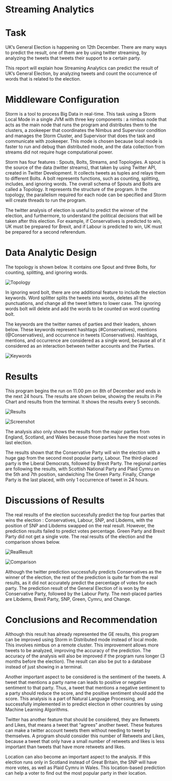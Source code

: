 # Streaming Analytics

# Task

UK’s General Election is happening on 12th December. There are many ways to predict the result, one of them are by using twitter streaming, by analyzing the tweets that tweets their support to a certain party.

This report will explain how Streaming Analytics can predict the result of UK’s General Election, by analyzing tweets and count the occurrence of words that is related to the election.

# Middleware Configuration

Storm is a tool to process Big Data in real-time. This task using a Storm Local Mode in a single JVM with three key components : a nimbus node that acts as the main node that runs the program and distributes them to the clusters, a zookeeper that coordinates the Nimbus and Supervisor condition and manages the Storm Cluster, and Supervisor that does the task and communicate with zookeeper. This mode is chosen because local mode is faster to run and debug than distributed mode, and the data collection from streams did not require huge computational power.

Storm has four features : Spouts, Bolts, Streams, and Topologies. A spout is the source of the data (twitter streams), that taken by using Twitter API, created in Twitter Development.  It collects tweets as tuples and relays them to different Bolts. A bolt represents functions, such as counting, splitting, includes, and ignoring words. The overall schema of Spouts and Bolts are called a Topology. It represents the structure of the program.  In the topology, the parallelism required for each node can be specified and Storm will create threads to run the program.

The twitter analysis of election is useful to predict the winner of the election, and furthermore, to understand the political decisions that will be taken after this election. For example, if Conservatives is predicted to win, UK must be prepared for Brexit, and if Labour is predicted to win, UK must be prepared for a second referendum.

# Data Analytic Design

The topology is shown below. It contains one Spout and three Bolts, for counting, splitting, and ignoring words. 

![Topology](https://github.com/tefohulu/ukelectionprediction/blob/master/Appendix%20A%20-%20Topology.jpg)

In ignoring word bolt, there are one additional feature to include the election keywords. Word splitter splits the tweets into words, deletes all the punctuations, and change all the tweet letters to lower case. The ignoring words bolt will delete and add the words to be counted on word counting bolt. 

The keywords are the twitter names of parties and their leaders, shown below. These keywords represent hashtags (#Conservatives), mentions (@Conservatives), and occurrence in tweets (Conservatives). Hashtags, mentions, and occurrence are considered as a single word, because all of it considered as an interaction between twitter accounts and the Parties.

![Keywords](https://github.com/tefohulu/ukelectionprediction/blob/master/Appendix%20B.JPG)

# Results

This program begins the run on 11.00 pm on 8th of December and ends in the next 24 hours. The results are shown below, showing the results in Pie Chart and results from the terminal. It shows the results every 5 seconds. 

![Results](https://github.com/tefohulu/ukelectionprediction/blob/master/Appendix%20C%20-%20Prediction%20Result.jpg)

![Screenshot](https://github.com/tefohulu/ukelectionprediction/blob/master/Appendix%20D%20-%20Result%20Screenshot.jpg)

The analysis also only shows the results from the major parties from England, Scotland, and Wales because those parties have the most votes in last election.

The results shown that the Conservative Party will win the election with a huge gap from the second most popular party, Labour. The third-placed party is the Liberal Democrats, followed by Brexit Party. The regional parties are following the results, with Scottish National Party and Plaid Cymru on the 5th and 7th position, sandwiching The Green Party. Finally, Change Party is the last placed, with only 1 occurrence of tweet in 24 hours.

# Discussions of Results

The real results of the election successfully predict the top four parties that wins the election : Conservatives, Labour, SNP, and Libdems, with the position of SNP and Libdems swapped on the real result. However, the prediction results failed to predict votes percentage. Green Party and Brexit Party did not get a single vote. The real results of the election and the comparison shows below.

![RealResult](https://github.com/tefohulu/ukelectionprediction/blob/master/Appendix%20E%20-%20Real%20result%20of%20the%20Election.jpg)

![Comparison](https://github.com/tefohulu/ukelectionprediction/blob/master/Appendix%20F.JPG)

Although the twitter prediction successfully predicts Conservatives as the winner of the election, the rest of the prediction is quite far from the real results, as it did not accurately predict the percentage of votes for each party. The prediction result of the General Election of is won by the Conservative Party, followed by the Labour Party. The next-placed parties are Libdems, Brexit Party, SNP, Green, Cymru, and Change. 

# Conclusions and Recommendation

Although this result has already represented the GE results, this program can be improved using Storm in Distributed mode instead of local mode. This involves nimbus on a remote cluster. This improvement allows more tweets to be analyzed, improving the accuracy of the prediction. The accuracy of the analysis will also be improved if the program runs longer (3 months before the election). The result can also be put to a database instead of just showing in a terminal. 

Another important aspect to be considered is the sentiment of the tweets. A tweet that mentions a party name can leads to positive or negative sentiment to that party. Thus, a tweet that mentions a negative sentiment to a party should reduce the score, and the positive sentiment should add the score. This analysis is a part of Natural Language Processing, and successfully implemented in to predict election in other countries by using Machine Learning Algorithms. 

Twitter has another feature that should be considered, they are Retweets and Likes, that means a tweet that “agrees” another tweet. These features can make a twitter account tweets them without needing to tweet by themselves. A program should consider this number of Retweets and Likes, because a tweet that only have  a small number of retweets and likes is less important than tweets that have more retweets and likes.

Location can also become an important aspect to the analysis. If this election runs only in Scotland instead of Great Britain, the SNP will have more votes, as well as Plaid Cymru in Wales. This location-based prediction can help a voter to find out the most popular party in their location.
